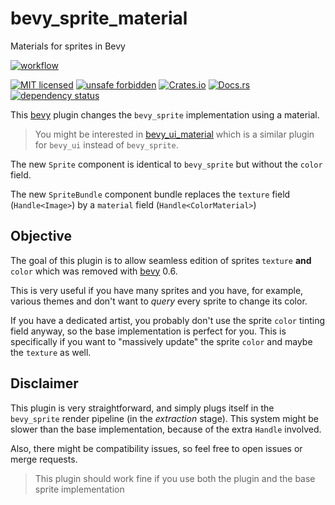 <!-- cargo-sync-readme start -->

# bevy_sprite_material

Materials for sprites in Bevy

[![workflow](https://github.com/ManevilleF/bevy_sprite_material/actions/workflows/rust.yaml/badge.svg)](https://github.com/ManevilleF/bevy_sprite_material/actions/workflows/rust.yaml)

[![MIT licensed](https://img.shields.io/badge/license-MIT-blue.svg)](./LICENSE)
[![unsafe forbidden](https://img.shields.io/badge/unsafe-forbidden-success.svg)](https://github.com/rust-secure-code/safety-dance/)
[![Crates.io](https://img.shields.io/crates/v/bevy_sprite_material.svg)](https://crates.io/crates/bevy_sprite_material)
[![Docs.rs](https://docs.rs/bevy_sprite_material/badge.svg)](https://docs.rs/bevy_sprite_material)
[![dependency status](https://deps.rs/crate/bevy_sprite_material/0.2.0/status.svg)](https://deps.rs/crate/bevy_sprite_material)

This [bevy] plugin changes the `bevy_sprite` implementation using a material.

> You might be interested in [bevy_ui_material](https://github.com/ManevilleF/bevy_ui_material) which is a similar plugin for `bevy_ui` instead of `bevy_sprite`.

The new `Sprite` component is identical to `bevy_sprite` but without the `color` field.

The new `SpriteBundle` component bundle replaces the `texture` field (`Handle<Image>`) by a `material` field (`Handle<ColorMaterial>`)

## Objective

The goal of this plugin is to allow seamless edition of sprites `texture` **and** `color` which was removed with [bevy] 0.6.

This is very useful if you have many sprites and you have, for example, various themes and don't want to *query* every sprite to change its color.

If you have a dedicated artist, you probably don't use the sprite `color` tinting field anyway, so the base implementation is perfect for you.
This is specifically if you want to "massively update" the sprite `color` and maybe the `texture` as well.

## Disclaimer

This plugin is very straightforward, and simply plugs itself in the `bevy_sprite` render pipeline (in the *extraction* stage).
This system might be slower than the base implementation, because of the extra `Handle` involved.

Also, there might be compatibility issues, so feel free to open issues or merge requests.

> This plugin should work fine if you use both the plugin and the base sprite implementation

[bevy]: https://github.com/bevyengine/bevy

<!-- cargo-sync-readme end -->